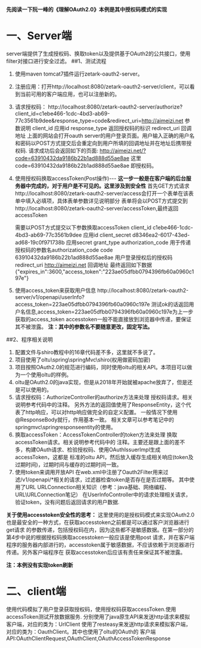**先阅读一下阮一峰的《理解OAuth2.0》本例是其中授权码模式的实现**
# 一、Server端
   server端提供了生成授权码、换取token以及提供基于OAuth2的公共接口，使用filter对接口进行安全过滤。
##1、测试流程
1. 使用maven tomcat7插件运行zetark-oauth2-server。
2. 注册应用：打开http://localhost:8080/zetark-oauth2-server/client，可以看到当前可用的客户端应用，也可以注册新的。
3. 请求授权码：
    http://localhost:8080/zetark-oauth2-server/authorize?client_id=c1ebe466-1cdc-4bd3-ab69-77c3561b9dee&response_type=code&redirect_uri=http://aimeizi.net
    参数说明
    client_id               应用id
    response_type           返回授权码的标识
    redirect_uri            回调地址
    上面的网站会打开oauth server的用户登录页面。用户输入正确的用户名和密码以POST方式提交后会重定向到用户所填的回调地址并在地址后携带授权码.
    请求成功后会返回如下的页面:
    http://aimeizi.net/?code=63910432da9186b22b1ad888d55ae8ae
    这里code=63910432da9186b22b1ad888d55ae8ae 即授权码。
4. 使用授权码换取accessToken(Post操作)---
    **这一步一般是在客户端的后台服务器中完成的，对于用户是不可见的。这里涉及到安全性**
    首先GET方式请求http://localhost:8080/zetark-oauth2-server/access会打开一个表单在该表单中填入必填项，具体表单参数详见说明部分
    表单将会以POST方式提交到http://localhost:8080/zetark-oauth2-server/accessToken,最终返回accessToken
   
    需要以POST方式提交以下参数换取accessToken
    client_id       c1ebe466-1cdc-4bd3-ab69-77c3561b9dee            应用id
    client_secret   d8346ea2-6017-43ed-ad68-19c0f971738b            应用secret
    grant_type      authorization_code                              用于传递授权码的参数名authorization_code
    code            63910432da9186b22b1ad888d55ae8ae                用户登录授权后的授权码
    redirect_uri    http://aimeizi.net                              回调地址
    最终返回如下数据
    {"expires_in":3600,"access_token":"223ae05dfbb0794396fb60a0960c197e"}
5. 使用access_token来获取用户信息
   http://localhost:8080/zetark-oauth2-server/v1/openapi/userInfo?access_token=223ae05dfbb0794396fb60a0960c197e
   测试ok的话返回用户名信息,access_token=223ae05dfbb0794396fb60a0960c197e为上一步获取的access_token
   accesstoken一般不能直接放到浏览器中传递，要保证其不被泄露。
   **注：其中的参数名不要随意更改，固定写法。**
   
##2、程序相关说明
1. 配置文件与shiro教程中的16章代码差不多，这里就不多说了。
2. 项目使用了oltu\spring\springMvc\shiro(权用做密码加密)
3. 项目按照OAuth2.0的规范进行编码，同时使用oltu的相关API。本项目可以做为一个使用oltu的样例。
4. oltu是OAuth2.0的java实现，但是从2018年开始就被apache放弃了，但是还是可以使用的。
5. 请求授权码：AuthorizeController的authorize方法来处理 授权码请求。相关说明参考代码中的注释。
   另外方法的返回值使用了ResponseEntity，这个代表了http响应，可以对http响应做完全的自定义配置。
   一般情况下使用@ResponseBody就行，作用基本一致。
   相关文章可以参考笔记中的springmvc\springresponseentity的使用。
6. 换取accessToken：AccessTokenController的token方法来处理 换取accessToken请求。相关说明参考代码中的
   注释。主要还是跟上面的差不多，构建OAuth请求、检验授权码、使用OAuthIssuerImpl生成accessToken，这都是
   标准的oltu API，然后放入缓存生成相关响应(token及过期时间)，过期时间与缓存的过期时间一致。
7. 使用token来调用开放API
   在web.xml中注册了Oauth2Filter用来过滤/v1/openapi/*相关的请求，过滤器检查token是否存在是否过期等。
   其中使用了URL URLConnection相关知识（参考：java基础、网络编程、URL\URLConnection笔记）
   在UserInfoController中的请求处理相关请求，验证token，没有问题后返回请求的用户数据.
   
**关于使用accesstoken安全性的思考：**
   这里使用的是授权码模式来实现OAuth2.0也是最安全的一种方式，在获取accesstoken之前都是可以通过客户浏览器进行get请求
   的参数传递，包括授权码在内，因为这些都不是敏感数据。在第一部分的第4步中说的根据授权码换取accesstoken一般应该是使用post
   请求，并在客户端程序的服务器内部进行的，accesstoken属于敏感数据，不应该依赖于浏览器进行传递。另外客户端程序在
   获取accesstoken后应该有责任来保证其不被泄露。
   
**注：本例没有实现token刷新**

# 二、client端
   使用代码模拟了用户登录获取授权码，使用授权码获取accessToken.使用accessToken测试开放数据服务.
   分别使用了java原生API来发送http请求来模拟客户端，对应的类为：UrlClient
   使用了resteasy来发送http请求来模拟客户端，对应的类为：OauthClient。其中也使用了oltu的OAuth的
   客户端API:OAuthClientRequest,OAuthClient,OAuthAccessTokenResponse
